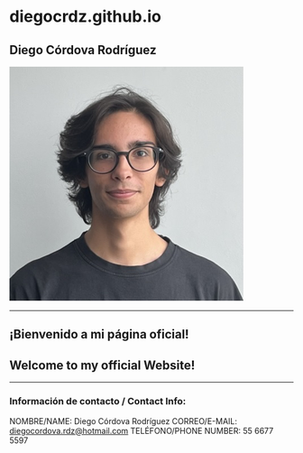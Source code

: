 # diegocrdz.github.io

## Diego Córdova Rodríguez

![](img.jpeg)

---

## **¡Bienvenido a mi página oficial!**
## **Welcome to my official Website!**

---

### Información de contacto / Contact Info:

NOMBRE/NAME: Diego Córdova Rodríguez
CORREO/E-MAIL: diegocordova.rdz@hotmail.com
TELÉFONO/PHONE NUMBER: 55 6677 5597